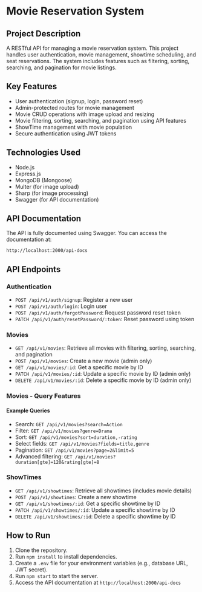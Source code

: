 # Movie Reservation System

## Project Description

A RESTful API for managing a movie reservation system. This project handles user authentication, movie management, showtime scheduling, and seat reservations. The system includes features such as filtering, sorting, searching, and pagination for movie listings.

## Key Features

* User authentication (signup, login, password reset)
* Admin-protected routes for movie management
* Movie CRUD operations with image upload and resizing
* Movie filtering, sorting, searching, and pagination using API features
* ShowTime management with movie population
* Secure authentication using JWT tokens

## Technologies Used

* Node.js
* Express.js
* MongoDB (Mongoose)
* Multer (for image upload)
* Sharp (for image processing)
* Swagger (for API documentation)

## API Documentation

The API is fully documented using Swagger. You can access the documentation at:

```
http://localhost:2000/api-docs
```

## API Endpoints

### Authentication

* `POST /api/v1/auth/signup`: Register a new user
* `POST /api/v1/auth/login`: Login user
* `POST /api/v1/auth/forgotPassword`: Request password reset token
* `PATCH /api/v1/auth/resetPassword/:token`: Reset password using token

### Movies

* `GET /api/v1/movies`: Retrieve all movies with filtering, sorting, searching, and pagination
* `POST /api/v1/movies`: Create a new movie (admin only)
* `GET /api/v1/movies/:id`: Get a specific movie by ID
* `PATCH /api/v1/movies/:id`: Update a specific movie by ID (admin only)
* `DELETE /api/v1/movies/:id`: Delete a specific movie by ID (admin only)

### Movies - Query Features

#### Example Queries

* Search: `GET /api/v1/movies?search=Action`
* Filter: `GET /api/v1/movies?genre=Drama`
* Sort: `GET /api/v1/movies?sort=duration,-rating`
* Select fields: `GET /api/v1/movies?fields=title,genre`
* Pagination: `GET /api/v1/movies?page=2&limit=5`
* Advanced filtering: `GET /api/v1/movies?duration[gte]=120&rating[gte]=8`

### ShowTimes

* `GET /api/v1/showtimes`: Retrieve all showtimes (includes movie details)
* `POST /api/v1/showtimes`: Create a new showtime
* `GET /api/v1/showtimes/:id`: Get a specific showtime by ID
* `PATCH /api/v1/showtimes/:id`: Update a specific showtime by ID
* `DELETE /api/v1/showtimes/:id`: Delete a specific showtime by ID

## How to Run

1. Clone the repository.
2. Run `npm install` to install dependencies.
3. Create a `.env` file for your environment variables (e.g., database URL, JWT secret).
4. Run `npm start` to start the server.
5. Access the API documentation at `http://localhost:2000/api-docs`


